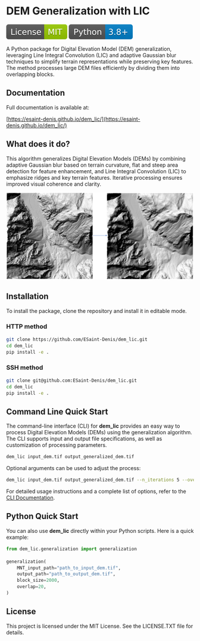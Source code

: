 # DEM Generalization with LIC

[![License: MIT](./docs/_static/License-MIT.svg)](./LICENSE.txt)
[![Python](./docs/_static/Python-3.8.svg)](https://www.python.org/)


A Python package for Digital Elevation Model (DEM) generalization, leveraging Line Integral Convolution (LIC) and adaptive Gaussian blur techniques to simplify terrain representations while preserving key features. The method processes large DEM files efficiently by dividing them into overlapping blocks.

## Documentation

Full documentation is available at:

[https://esaint-denis.github.io/dem_lic/](https://esaint-denis.github.io/dem_lic/)

## What does it do?

This algorithm generalizes Digital Elevation Models (DEMs) by combining adaptive Gaussian blur based on terrain curvature, flat and steep area detection for feature enhancement, and Line Integral Convolution (LIC) to emphasize ridges and key terrain features. Iterative processing ensures improved visual coherence and clarity.

![Exemple of generalization](docs/images/dem_to_generalization_2m.png)

## Installation

To install the package, clone the repository and install it in editable mode.

### HTTP method

```bash
git clone https://github.com/ESaint-Denis/dem_lic.git
cd dem_lic
pip install -e .
```

### SSH method

```bash
git clone git@github.com:ESaint-Denis/dem_lic.git
cd dem_lic
pip install -e .
```

## Command Line Quick Start

The command-line interface (CLI) for **dem_lic** provides an easy way to process Digital Elevation Models (DEMs) using the generalization algorithm. The CLI supports input and output file specifications, as well as customization of processing parameters.

```bash
dem_lic input_dem.tif output_generalized_dem.tif
```

Optional arguments can be used to adjust the process:

```bash
dem_lic input_dem.tif output_generalized_dem.tif --n_iterations 5 --overlap 20
```

For detailed usage instructions and a complete list of options, refer to the [CLI Documentation](./docs/cli.md).

## Python Quick Start

You can also use **dem_lic** directly within your Python scripts. Here is a quick example:

```python
from dem_lic.generalization import generalization

generalization(
    MNT_input_path="path_to_input_dem.tif",
    output_path="path_to_output_dem.tif",
    block_size=2000,
    overlap=20,
)
```

## License

This project is licensed under the MIT License. See the LICENSE.TXT file for details.
